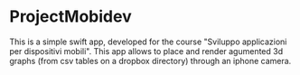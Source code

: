 # ProjectMobidev

This is a simple swift app, developed for the course "Sviluppo applicazioni per dispositivi mobili".
This app allows to place and render agumented 3d graphs (from csv tables on a dropbox directory)
through an iphone camera.

